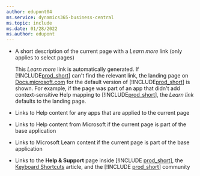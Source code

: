 ```yaml
---
author: edupont04
ms.service: dynamics365-business-central
ms.topic: include
ms.date: 01/28/2022
ms.author: edupont
---
```

- A short description of the current page with a *Learn more* link (only applies to select pages)  

    This *Learn more* link is automatically generated. If [!INCLUDE[prod_short](prod_short.md)] can't find the relevant link, the landing page on [Docs.microsoft.com](index.md) for the default version of [!INCLUDE[prod_short](prod_short.md)] is shown. For example, if the page was part of an app that didn't add context-sensitive Help mapping to [!INCLUDE[prod_short](prod_short.md)], the *Learn link* defaults to the landing page.  
- Links to Help content for any apps that are applied to the current page  
- Links to Help content from Microsoft if the current page is part of the base application  
- Links to Microsoft Learn content if the current page is part of the base application  
- Links to the  **Help & Support** page inside [!INCLUDE [prod_short](prod_short.md)], the [Keyboard Shortcuts](../keyboard-shortcuts.md) article, and the [!INCLUDE [prod_short](prod_short.md)] community  